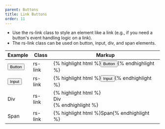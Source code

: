 ```yaml
---
parent: Buttons
title: Link Buttons
order: 11
---
```

<ul>
  <li>Use the rs-link class to style an element like a link (e.g., if you need a button's event handling logic on a link).</li>
  <li>The rs-link class can be used on button, input, div, and span elements.</li>
</ul>
<div class="rs-table">
  <table>
    <thead>
      <tr>
        <th>Example</th>
        <th>Class</th>
        <th>Markup</th>
      </tr>
    </thead>
    <tbody>
      <tr>
        <td>
          <button class="rs-link">Button</button>
        </td>
        <td>rs-link</td>
        <td>
          {% highlight html %}<button class="rs-link">Button</button>{% endhighlight %}
        </td>
      </tr>
      <tr>
        <td>
          <input class="rs-link" type="submit" value="Input">
        </td>
        <td>rs-link</td>
        <td>
          {% highlight html %}<input class="rs-link" type="submit" value="Input">{% endhighlight %}
        </td>
      </tr>
      <tr>
        <td>
          <div class="rs-link">Div</div>
        </td>
        <td>rs-link</td>
        <td>
          {% highlight html %}<div class="rs-link">Div</div>{% endhighlight %}
        </td>
      </tr>
      <tr>
        <td>
          <span class="rs-link">Span</span>
        </td>
        <td>rs-link</td>
        <td>
          {% highlight html %}<span class="rs-link">Span</span>{% endhighlight %}
        </td>
      </tr>
    </tbody>
  </table>
</div>